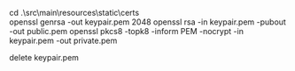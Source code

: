 cd .\src\main\resources\static\certs\
openssl genrsa -out keypair.pem 2048
openssl rsa -in keypair.pem -pubout -out public.pem
openssl pkcs8 -topk8 -inform PEM -nocrypt -in keypair.pem -out private.pem

delete keypair.pem 